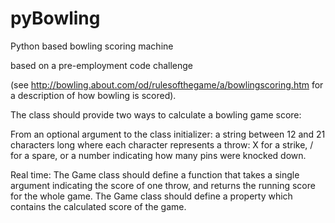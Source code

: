 # pyBowling
Python based bowling scoring machine

based on a pre-employment code challenge

(see http://bowling.about.com/od/rulesofthegame/a/bowlingscoring.htm for a description of how bowling is scored).  

The class should provide two ways to calculate a bowling game score:

From an optional argument to the class initializer: a string between 12 and 21 characters long where each character represents a throw: X for a strike, 
/ for a spare, or a number indicating how many pins were knocked down.

Real time: The Game class should define a function that takes a single argument indicating the score of one throw, 
and returns the running score for the whole game.
The Game class should define a property which contains the calculated score of the game.
